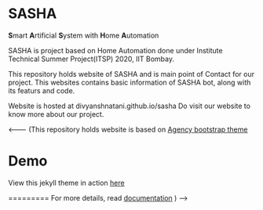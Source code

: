SASHA
====================
**S**mart **A**rtificial **S**ystem with **H**ome **A**utomation

SASHA is project based on Home Automation done under Institute Technical Summer Project(ITSP) 2020, IIT Bombay.

This repository holds website of SASHA and is main point of Contact for our project. This websites contains basic information of SASHA bot, along with its featurs and code.

Website is hosted at divyanshnatani.github.io/sasha
Do visit our website to know more about our project.

<--- (This repository holds website is based on [Agency bootstrap theme ](https://startbootstrap.com/template-overviews/agency/)



# Demo

View this jekyll theme in action [here](https://y7kim.github.io/agency-jekyll-theme)

=========
For more details, read [documentation](http://jekyllrb.com/)
) -->

